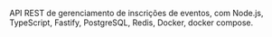 API REST de gerenciamento de inscrições de eventos, com Node.js, TypeScript, Fastify, PostgreSQL, Redis, Docker, docker compose.

